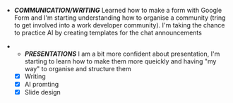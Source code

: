 - ***COMMUNICATION/WRITING*** Learned how to make a form with Google Form and I'm starting understanding how to organise a community (tring to get involved into a work developer community). I'm taking the chance to practice AI by creating templates for the chat announcements 
- - ***PRESENTATIONS*** I am a bit more confident about presentation, I'm starting to learn how to make them more queickly and having "my way" to organise and structure them


  - [x] Writing
  - [x] AI promting
  - [x] Slide design